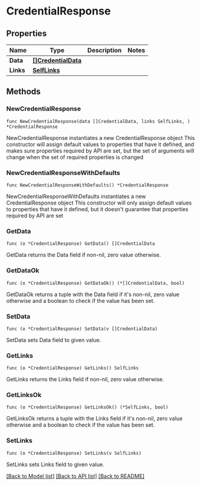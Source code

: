 # CredentialResponse

## Properties

Name | Type | Description | Notes
------------ | ------------- | ------------- | -------------
**Data** | [**[]CredentialData**](CredentialData.md) |  | 
**Links** | [**SelfLinks**](SelfLinks.md) |  | 

## Methods

### NewCredentialResponse

`func NewCredentialResponse(data []CredentialData, links SelfLinks, ) *CredentialResponse`

NewCredentialResponse instantiates a new CredentialResponse object
This constructor will assign default values to properties that have it defined,
and makes sure properties required by API are set, but the set of arguments
will change when the set of required properties is changed

### NewCredentialResponseWithDefaults

`func NewCredentialResponseWithDefaults() *CredentialResponse`

NewCredentialResponseWithDefaults instantiates a new CredentialResponse object
This constructor will only assign default values to properties that have it defined,
but it doesn't guarantee that properties required by API are set

### GetData

`func (o *CredentialResponse) GetData() []CredentialData`

GetData returns the Data field if non-nil, zero value otherwise.

### GetDataOk

`func (o *CredentialResponse) GetDataOk() (*[]CredentialData, bool)`

GetDataOk returns a tuple with the Data field if it's non-nil, zero value otherwise
and a boolean to check if the value has been set.

### SetData

`func (o *CredentialResponse) SetData(v []CredentialData)`

SetData sets Data field to given value.


### GetLinks

`func (o *CredentialResponse) GetLinks() SelfLinks`

GetLinks returns the Links field if non-nil, zero value otherwise.

### GetLinksOk

`func (o *CredentialResponse) GetLinksOk() (*SelfLinks, bool)`

GetLinksOk returns a tuple with the Links field if it's non-nil, zero value otherwise
and a boolean to check if the value has been set.

### SetLinks

`func (o *CredentialResponse) SetLinks(v SelfLinks)`

SetLinks sets Links field to given value.



[[Back to Model list]](../README.md#documentation-for-models) [[Back to API list]](../README.md#documentation-for-api-endpoints) [[Back to README]](../README.md)


